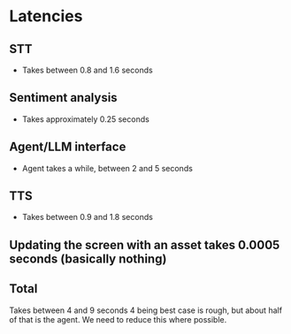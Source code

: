 # Latencies

## STT

- Takes between 0.8 and 1.6 seconds

## Sentiment analysis

- Takes approximately 0.25 seconds

## Agent/LLM interface

- Agent takes a while, between 2 and 5 seconds

## TTS

- Takes between 0.9 and 1.8 seconds

## Updating the screen with an asset takes 0.0005 seconds (basically nothing)

## Total

Takes between 4 and 9 seconds
4 being best case is rough, but about half of that is the agent.
We need to reduce this where possible.
